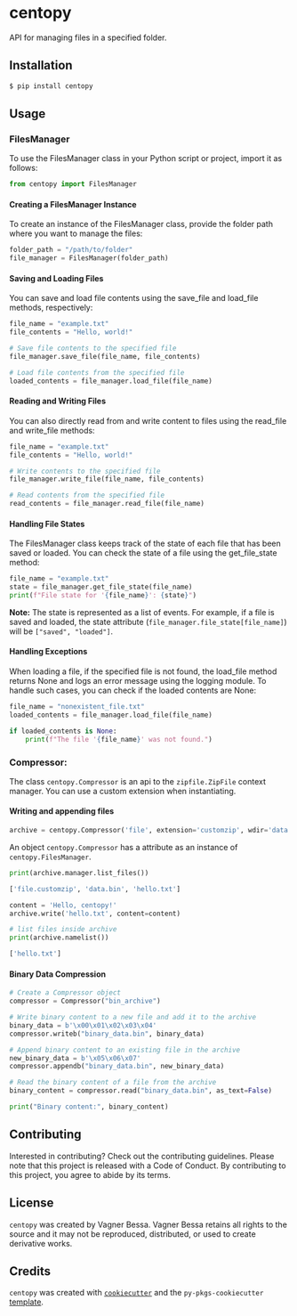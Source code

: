 # centopy

API for managing files in a specified folder.

## Installation

```bash
$ pip install centopy
```

## Usage

### FilesManager

To use the FilesManager class in your Python script or project, import it as follows:

```python
from centopy import FilesManager
```
#### Creating a FilesManager Instance

To create an instance of the FilesManager class, provide the folder path where you want to manage the files:

```python
folder_path = "/path/to/folder"
file_manager = FilesManager(folder_path)
```

#### Saving and Loading Files

You can save and load file contents using the save_file and load_file methods, respectively:

```python
file_name = "example.txt"
file_contents = "Hello, world!"

# Save file contents to the specified file
file_manager.save_file(file_name, file_contents)

# Load file contents from the specified file
loaded_contents = file_manager.load_file(file_name)
```

#### Reading and Writing Files

You can also directly read from and write content to files using the read_file and write_file methods:

```python
file_name = "example.txt"
file_contents = "Hello, world!"

# Write contents to the specified file
file_manager.write_file(file_name, file_contents)

# Read contents from the specified file
read_contents = file_manager.read_file(file_name)
```

#### Handling File States

The FilesManager class keeps track of the state of each file that has been saved or loaded. You can check the state of a file using the get_file_state method:

```python
file_name = "example.txt"
state = file_manager.get_file_state(file_name)
print(f"File state for '{file_name}': {state}")
```

**Note:** The state is represented as a list of events. For example, if a file is saved and loaded, the state attribute (`file_manager.file_state[file_name]`) will be `["saved", "loaded"]`.

#### Handling Exceptions

When loading a file, if the specified file is not found, the load_file method returns None and logs an error message using the logging module. To handle such cases, you can check if the loaded contents are None:

```python
file_name = "nonexistent_file.txt"
loaded_contents = file_manager.load_file(file_name)

if loaded_contents is None:
    print(f"The file '{file_name}' was not found.")
```

### Compressor:

The class `centopy.Compressor` is an api to the `zipfile.ZipFile` context manager. You can use a custom extension when instantiating.

#### Writing and appending files

```python
archive = centopy.Compressor('file', extension='customzip', wdir='data')
```

An object `centopy.Compressor` has a attribute as an instance of `centopy.FilesManager`.

```python
print(archive.manager.list_files())
```
```bash
['file.customzip', 'data.bin', 'hello.txt']
```

```Python
content = 'Hello, centopy!'
archive.write('hello.txt', content=content)

# list files inside archive
print(archive.namelist())
```

```bash
['hello.txt']
```

#### Binary Data Compression

```python
# Create a Compressor object
compressor = Compressor("bin_archive")

# Write binary content to a new file and add it to the archive
binary_data = b'\x00\x01\x02\x03\x04'
compressor.writeb("binary_data.bin", binary_data)

# Append binary content to an existing file in the archive
new_binary_data = b'\x05\x06\x07'
compressor.appendb("binary_data.bin", new_binary_data)

# Read the binary content of a file from the archive
binary_content = compressor.read("binary_data.bin", as_text=False)

print("Binary content:", binary_content)

```

## Contributing

Interested in contributing? Check out the contributing guidelines. Please note that this project is released with a Code of Conduct. By contributing to this project, you agree to abide by its terms.

## License

`centopy` was created by Vagner Bessa. Vagner Bessa retains all rights to the source and it may not be reproduced, distributed, or used to create derivative works.

## Credits

`centopy` was created with [`cookiecutter`](https://cookiecutter.readthedocs.io/en/latest/) and the `py-pkgs-cookiecutter` [template](https://github.com/py-pkgs/py-pkgs-cookiecutter).
